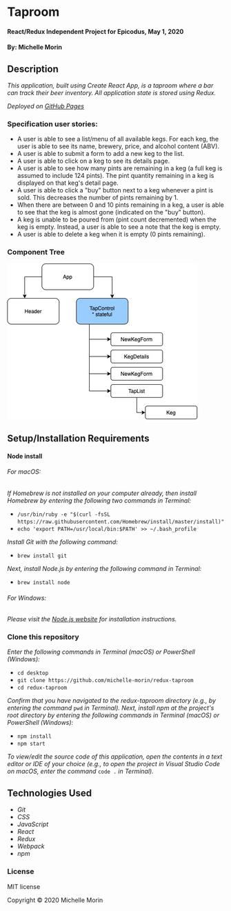 # Taproom

#### React/Redux Independent Project for Epicodus, May 1, 2020

#### By: Michelle Morin

## Description

_This application, built using Create React App, is a taproom where a bar can track their beer inventory. All application state is stored using Redux._

_Deployed on [GitHub Pages](https://michelle-morin.github.io/redux-taproom/)_

### Specification user stories:

* A user is able to see a list/menu of all available kegs. For each keg, the user is able to see its name, brewery, price, and alcohol content (ABV).
* A user is able to submit a form to add a new keg to the list.
* A user is able to click on a keg to see its details page.
* A user is able to see how many pints are remaining in a keg (a full keg is assumed to include 124 pints). The pint quantity remaining in a keg is displayed on that keg's detail page.
* A user is able to click a "buy" button next to a keg whenever a pint is sold. This decreases the number of pints remaining by 1.
* When there are between 0 and 10 pints remaining in a keg, a user is able to see that the keg is almost gone (indicated on the "buy" button).
* A keg is unable to be poured from (pint count decremented) when the keg is empty. Instead, a user is able to see a note that the keg is empty.
* A user is able to delete a keg when it is empty (0 pints remaining).

### Component Tree
![component tree](/ComponentTree.jpg)

## Setup/Installation Requirements

#### Node install

###### For macOS:
_If Homebrew is not installed on your computer already, then install Homebrew by entering the following two commands in Terminal:_
* ``/usr/bin/ruby -e "$(curl -fsSL https://raw.githubusercontent.com/Homebrew/install/master/install)"``
* ``echo 'export PATH=/usr/local/bin:$PATH' >> ~/.bash_profile``

_Install Git with the following command:_
* ``brew install git``

_Next, install Node.js by entering the following command in Terminal:_
* ``brew install node``

###### For Windows:
_Please visit the [Node.js website](https://nodejs.org/en/download/) for installation instructions._

### Clone this repository

_Enter the following commands in Terminal (macOS) or PowerShell (Windows):_
* ``cd desktop``
* ``git clone https://github.com/michelle-morin/redux-taproom``
* ``cd redux-taproom``

_Confirm that you have navigated to the redux-taproom directory (e.g., by entering the command_ ``pwd`` _in Terminal)._
_Next, install npm at the project's root directory by entering the following commands in Terminal (macOS) or PowerShell (Windows):_
* ``npm install``
* ``npm start``

_To view/edit the source code of this application, open the contents in a text editor or IDE of your choice (e.g., to open the project in Visual Studio Code on macOS, enter the command_ ``code .`` _in Terminal)._

## Technologies Used
* _Git_
* _CSS_
* _JavaScript_
* _React_
* _Redux_
* _Webpack_
* _npm_

### License

MIT license

Copyright &copy; 2020 Michelle Morin
